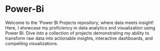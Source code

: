# Power-Bi
Welcome to the 'Power BI Projects repository, where data meets insight! Here, I showcase my proficiency in data analytics and visualization using Power BI. Dive into a collection of projects demonstrating my ability to transform raw data into actionable insights, interactive dashboards, and compelling visualizations.
